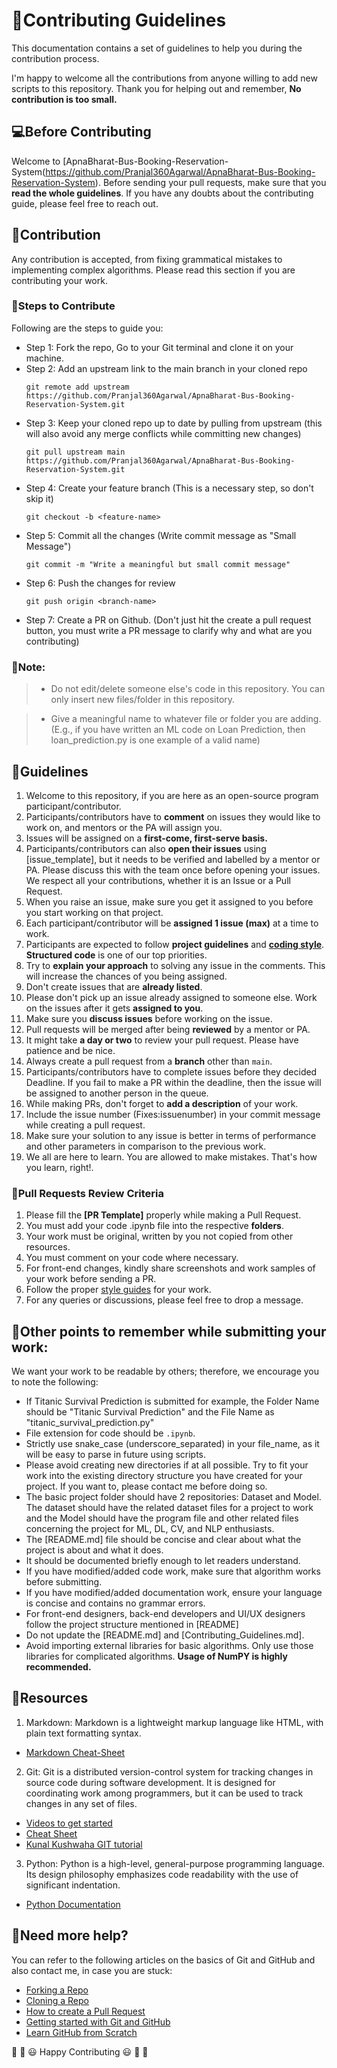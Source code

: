 # 🎇Contributing Guidelines

This documentation contains a set of guidelines to help you during the contribution process.

I'm happy to welcome all the contributions from anyone willing to add new scripts to this repository. Thank you for helping out and remember,
**No contribution is too small.**

## 💻Before Contributing

Welcome to [ApnaBharat-Bus-Booking-Reservation-System(https://github.com/Pranjal360Agarwal/ApnaBharat-Bus-Booking-Reservation-System). Before sending your pull requests, make sure that you **read the whole guidelines**. If you have any doubts about the contributing guide, please feel free to reach out.

## 🙌Contribution

Any contribution is accepted, from fixing grammatical mistakes to implementing complex algorithms. Please read this section if you are contributing your work.

### 🔖Steps to Contribute

Following are the steps to guide you:

- Step 1: Fork the repo, Go to your Git terminal and clone it on your machine.
- Step 2: Add an upstream link to the main branch in your cloned repo
  ```
  git remote add upstream https://github.com/Pranjal360Agarwal/ApnaBharat-Bus-Booking-Reservation-System.git
  ```
- Step 3: Keep your cloned repo up to date by pulling from upstream (this will also avoid any merge conflicts while committing new changes)
  ```
  git pull upstream main https://github.com/Pranjal360Agarwal/ApnaBharat-Bus-Booking-Reservation-System.git
  ```
- Step 4: Create your feature branch (This is a necessary step, so don't skip it)
  ```
  git checkout -b <feature-name>
  ```
- Step 5: Commit all the changes (Write commit message as "Small Message")
  ```
  git commit -m "Write a meaningful but small commit message"
  ```
- Step 6: Push the changes for review
  ```
  git push origin <branch-name>
  ```
- Step 7: Create a PR on Github. (Don't just hit the create a pull request button, you must write a PR message to clarify why and what are you contributing)

### 🔨Note:

> - Do not edit/delete someone else's code in this repository. You can only insert new files/folder in this repository.

> - Give a meaningful name to whatever file or folder you are adding. (E.g., if you have written an ML code on Loan Prediction, then loan_prediction.py is one example of a valid name)

## 🔑Guidelines

1. Welcome to this repository, if you are here as an open-source program participant/contributor.
2. Participants/contributors have to **comment** on issues they would like to work on, and mentors or the PA will assign you.
3. Issues will be assigned on a **first-come, first-serve basis.**
4. Participants/contributors can also **open their issues** using [issue_template], but it needs to be verified and labelled by a mentor or PA. Please discuss this with the team once before opening your issues. We respect all your contributions, whether it is an Issue or a Pull Request.
5. When you raise an issue, make sure you get it assigned to you before you start working on that project.
6. Each participant/contributor will be **assigned 1 issue (max)** at a time to work.
7. Participants are expected to follow **project guidelines** and [**coding style**](https://pep8.org/"). **Structured code** is one of our top priorities.
8. Try to **explain your approach** to solving any issue in the comments. This will increase the chances of you being assigned.
9. Don't create issues that are **already listed**.
10. Please don't pick up an issue already assigned to someone else. Work on the issues after it gets **assigned to you**.
11. Make sure you **discuss issues** before working on the issue.
12. Pull requests will be merged after being **reviewed** by a mentor or PA.
13. It might take **a day or two** to review your pull request. Please have patience and be nice.
14. Always create a pull request from a **branch** other than `main`.
15. Participants/contributors have to complete issues before they decided Deadline. If you fail to make a PR within the deadline, then the issue will be assigned to another person in the queue.
16. While making PRs, don't forget to **add a description** of your work.
17. Include the issue number (Fixes:issuenumber) in your commit message while creating a pull request.
18. Make sure your solution to any issue is better in terms of performance and other parameters in comparison to the previous work.
19. We all are here to learn. You are allowed to make mistakes. That's how you learn, right!.

### 🧲Pull Requests Review Criteria

1. Please fill the **[PR Template]** properly while making a Pull Request.
2. You must add your code .ipynb file into the respective **folders**.
3. Your work must be original, written by you not copied from other resources.
4. You must comment on your code where necessary.
5. For front-end changes, kindly share screenshots and work samples of your work before sending a PR.
6. Follow the proper [style guides](https://google.github.io/styleguide/) for your work.
7. For any queries or discussions, please feel free to drop a message.

## 📍Other points to remember while submitting your work:

We want your work to be readable by others; therefore, we encourage you to note the following:

- If Titanic Survival Prediction is submitted for example, the Folder Name should be "Titanic Survival Prediction" and the File Name as "titanic_survival_prediction.py"
- File extension for code should be `.ipynb`.
- Strictly use snake_case (underscore_separated) in your file_name, as it will be easy to parse in future using scripts.
- Please avoid creating new directories if at all possible. Try to fit your work into the existing directory structure you have created for your project. If you want to, please contact me before doing so.
- The basic project folder should have 2 repositories: Dataset and Model. The dataset should have the related dataset files for a project to work and the Model should have the program file and other related files concerning the project for ML, DL, CV, and NLP enthusiasts.
- The [README.md] file should be concise and clear about what the project is about and what it does.
- It should be documented briefly enough to let readers understand.
- If you have modified/added code work, make sure that algorithm works before submitting.
- If you have modified/added documentation work, ensure your language is concise and contains no grammar errors.
- For front-end designers, back-end developers and UI/UX designers follow the project structure mentioned in [README]
- Do not update the [README.md] and [Contributing_Guidelines.md].
- Avoid importing external libraries for basic algorithms. Only use those libraries for complicated algorithms. **Usage of NumPY is highly recommended.**

## 📖Resources

1. Markdown: Markdown is a lightweight markup language like HTML, with plain text formatting syntax.

- [Markdown Cheat-Sheet](https://github.com/adam-p/markdown-here/wiki/Markdown-Cheatsheet)

2. Git: Git is a distributed version-control system for tracking changes in source code during software development. It is designed for coordinating work among programmers, but it can be used to track changes in any set of files.

- [Videos to get started](https://www.youtube.com/watch?v=xAAmje1H9YM&list=PLeo1K3hjS3usJuxZZUBdjAcilgfQHkRzW)
- [Cheat Sheet](https://www.atlassian.com/git/tutorials/atlassian-git-cheatsheet)
- [Kunal Kushwaha GIT tutorial](https://youtu.be/apGV9Kg7ics)

3. Python: Python is a high-level, general-purpose programming language. Its design philosophy emphasizes code readability with the use of significant indentation.

- [Python Documentation](https://docs.python.org/3/download.html)

## 🤔Need more help?

You can refer to the following articles on the basics of Git and GitHub and also contact me, in case you are stuck:

- [Forking a Repo](https://help.github.com/en/github/getting-started-with-github/fork-a-repo)
- [Cloning a Repo](https://help.github.com/en/desktop/contributing-to-projects/creating-an-issue-or-pull-request)
- [How to create a Pull Request](https://opensource.com/article/19/7/create-pull-request-github)
- [Getting started with Git and GitHub](https://towardsdatascience.com/getting-started-with-git-and-github-6fcd0f2d4ac6)
- [Learn GitHub from Scratch](https://lab.github.com/githubtraining/introduction-to-github)

🎉 🎊 😃 Happy Contributing 😃 🎊 🎉
